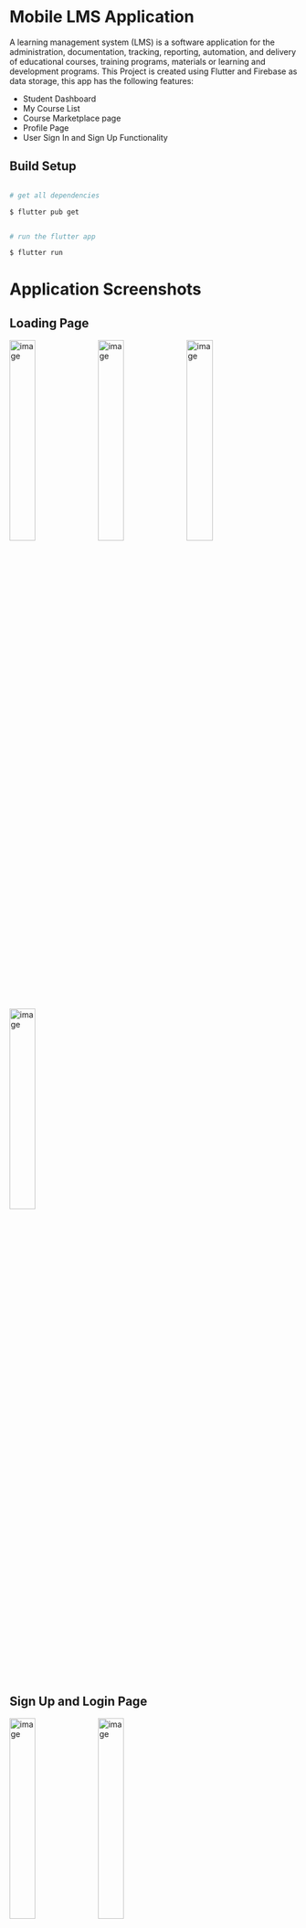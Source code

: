 
# Mobile LMS Application
A learning management system (LMS) is a software application for the administration, documentation, tracking, reporting, automation, and delivery of educational courses, training programs, materials or learning and development programs. This Project is created using Flutter and Firebase as data storage, this app has the following features:

 - Student Dashboard
 - My Course List
 - Course Marketplace page
 - Profile Page
 - User Sign In and Sign Up Functionality

 
## Build Setup
```bash

# get all dependencies

$ flutter pub get


# run the flutter app

$ flutter run


```
# Application Screenshots

## Loading Page
<img src="https://user-images.githubusercontent.com/73891177/236407352-58d2a1e3-1468-4231-9c3a-b32f6735a99f.jpg" alt="image" width="30%" height="30%">
<img src="https://user-images.githubusercontent.com/73891177/236407363-0d09ac9f-0147-4491-8f67-c8fef298ca35.jpg" alt="image" width="30%" height="30%">
<img src="https://user-images.githubusercontent.com/73891177/236407373-03b173b5-de37-4079-9f62-38ddef659dca.jpg" alt="image" width="30%" height="30%">
<img src="https://user-images.githubusercontent.com/73891177/236407380-05f1f841-259a-4503-a10a-3bc7e94d7abd.jpg" alt="image" width="30%" height="30%">

## Sign Up and Login Page
<img src="https://user-images.githubusercontent.com/73891177/236407998-0bbb72a1-b05d-4936-995a-e6e738eeea84.jpg" alt="image" width="30%" height="30%">
<img src="https://user-images.githubusercontent.com/73891177/236408008-c9a1999f-63fa-42ae-91a9-03a528ed2248.jpg" alt="image" width="30%" height="30%">

## Dashboard page
<img src="https://user-images.githubusercontent.com/73891177/236408061-4c0b8494-3751-45fa-bb8b-946d0f5de6cf.jpg" alt="image" width="30%" height="30%">

## My Courses Page 
<img src="https://user-images.githubusercontent.com/73891177/236408140-8a2507a4-696d-4437-bb11-342f2c0bd75a.jpg" alt="image" width="30%" height="30%">

### Sample page for course lessons
<img src="https://user-images.githubusercontent.com/73891177/236408225-d22dc07e-eea1-4777-a7a9-c894a5afb032.jpg" alt="image" width="30%" height="30%">
<img src="https://user-images.githubusercontent.com/73891177/236408307-6e433cfe-075f-4fa1-a52a-1d4e10a322da.jpg" alt="image" width="30%" height="30%">
<img src="https://user-images.githubusercontent.com/73891177/236408330-9ad2052b-461e-4f95-833b-aee112d58f77.jpg" alt="image" width="30%" height="30%">
<img src="https://user-images.githubusercontent.com/73891177/236408341-43157fd4-6c00-4c75-952d-53957e9eee7e.jpg" alt="image" width="30%" height="30%">
<img src="https://user-images.githubusercontent.com/73891177/236408352-26a886c3-138c-496b-99a6-fedff77f368f.jpg" alt="image" width="30%" height="30%">

## Courses Marketplace page
<img src="https://user-images.githubusercontent.com/73891177/236408426-75653585-8264-43ec-b083-d0f7206ec677.jpg" width="30%" height="30%">

### Course Description
<img src="https://user-images.githubusercontent.com/73891177/236716463-06c35d1b-89fb-4107-a246-abd706ae9158.jpg" width="30%" height="30%">

### Checkout and payout page
<img src="https://user-images.githubusercontent.com/73891177/236408606-e67d6800-a7dd-4517-ae2b-71e905f9e2b0.jpg" width="30%" height="30%">

## My Profile page
<img src="https://user-images.githubusercontent.com/73891177/236408666-f0f799a0-0f1a-4348-8d52-1ec9c2b0373f.jpg" width="30%" height="30%">


# Contributions
* **William Cris Hod** - UI Designer and Developer
* **Franco De Guzman** - UI Designer and Developer
* **Kenneth Brondial** - UI Designer and Developer
* **Angelo Edrosa** - UI Designer and Developer

# ©  Copyright 
* **William Cris Hod** , Technological University of the Philippines Manila (williamcris.hod02@gmail.com)
* **Franco De Guzman** , Technological University of the Philippines Manila (deguzmanfranco06@gmail.com)
* **Kenneth Brondial** , Technological University of the Philippines Manila (kbrondial@yahoo.com)
* **Angelo Edrosa** , Technological University of the Philippines Manila (angelo21edrosa8@gmail.com)

